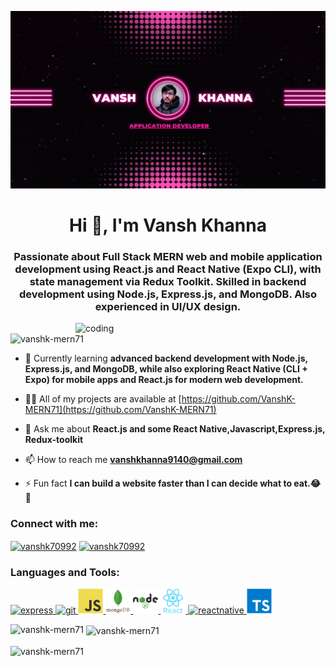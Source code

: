 
![logo](https://github.com/VanshK-MERN71/VanshK-MERN71/blob/main/Pink%20Gaming%20YouTube%20Channel%20Art.png)
<h1 align="center">Hi 👋, I'm Vansh Khanna</h1>
<h3 align="center">Passionate about Full Stack MERN web and mobile application development using React.js and React Native (Expo CLI), with state management via Redux Toolkit. Skilled in backend development using Node.js, Express.js, and MongoDB. Also experienced in UI/UX design.</h3>

<img align="right" alt="coding" width="400" src="https://user-images.githubusercontent.com/55389276/140866485-8fb1c876-9a8f-4d6a-98dc-08c4981eaf70.gif">

<p align="left"> <img src="https://komarev.com/ghpvc/?username=vanshk-mern71&label=Profile%20views&color=0e75b6&style=flat" alt="vanshk-mern71" /> </p>

- 🌱 Currently learning **advanced backend development with Node.js, Express.js, and MongoDB, while also exploring React Native (CLI + Expo) for mobile apps and React.js for modern web development.**

- 👨‍💻 All of my projects are available at [https://github.com/VanshK-MERN71](https://github.com/VanshK-MERN71)

- 💬 Ask me about **React.js and some React Native,Javascript,Express.js, Redux-toolkit**

- 📫 How to reach me **vanshkhanna9140@gmail.com**

- ⚡ Fun fact **I can build a website faster than I can decide what to eat.😂🤣**

<h3 align="left">Connect with me:</h3>
<p align="left">
<a href="https://dev.to/vanshk70992" target="blank"><img align="center" src="https://raw.githubusercontent.com/rahuldkjain/github-profile-readme-generator/master/src/images/icons/Social/devto.svg" alt="vanshk70992" height="30" width="40" /></a>
<a href="https://twitter.com/vanshk70992" target="blank"><img align="center" src="https://raw.githubusercontent.com/rahuldkjain/github-profile-readme-generator/master/src/images/icons/Social/twitter.svg" alt="vanshk70992" height="30" width="40" /></a>
</p>

<h3 align="left">Languages and Tools:</h3>
<p align="left">
  <a href="https://expressjs.com" target="_blank" rel="noreferrer">
  <img src="https://i.postimg.cc/8CGMwMsF/express-yellow-bg.png" alt="express" width="40" height="40"/>
</a>
  <a href="https://git-scm.com/" target="_blank" rel="noreferrer">
    <img src="https://www.vectorlogo.zone/logos/git-scm/git-scm-icon.svg" alt="git" width="40" height="40"/>
  </a>
  <a href="https://developer.mozilla.org/en-US/docs/Web/JavaScript" target="_blank" rel="noreferrer">
    <img src="https://raw.githubusercontent.com/devicons/devicon/master/icons/javascript/javascript-original.svg" alt="javascript" width="40" height="40"/>
  </a>
  <a href="https://www.mongodb.com/" target="_blank" rel="noreferrer">
    <img src="https://raw.githubusercontent.com/devicons/devicon/master/icons/mongodb/mongodb-original-wordmark.svg" alt="mongodb" width="40" height="40"/>
  </a>
  <a href="https://nodejs.org" target="_blank" rel="noreferrer">
    <img src="https://raw.githubusercontent.com/devicons/devicon/master/icons/nodejs/nodejs-original-wordmark.svg" alt="nodejs" width="40" height="40"/>
  </a>
  <a href="https://reactjs.org/" target="_blank" rel="noreferrer">
    <img src="https://raw.githubusercontent.com/devicons/devicon/master/icons/react/react-original-wordmark.svg" alt="react" width="40" height="40"/>
  </a>
  <a href="https://reactnative.dev/" target="_blank" rel="noreferrer">
    <img src="https://reactnative.dev/img/header_logo.svg" alt="reactnative" width="40" height="40"/>
  </a>
  <a href="https://www.typescriptlang.org/" target="_blank" rel="noreferrer">
    <img src="https://raw.githubusercontent.com/devicons/devicon/master/icons/typescript/typescript-original.svg" alt="typescript" width="40" height="40"/>
  </a>
</p>  

<p><img align="left" src="https://github-readme-stats.vercel.app/api/top-langs?username=vanshk-mern71&show_icons=true&locale=en&layout=compact" alt="vanshk-mern71" /></p>

<p>&nbsp;<img align="center" src="https://github-readme-stats.vercel.app/api?username=vanshk-mern71&show_icons=true&locale=en" alt="vanshk-mern71" /></p>

<p><img align="center" src="https://github-readme-streak-stats.herokuapp.com/?user=vanshk-mern71&" alt="vanshk-mern71" /></p>
